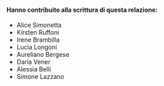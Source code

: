 #### Hanno contribuito alla scrittura di questa relazione:

* Alice Simonetta
* Kirsten Ruffoni
* Irene Brambilla
* Lucia Longoni
* Aureliano Bergese
* Daria Vener
* Alessia Belli
* Simone Lazzano
